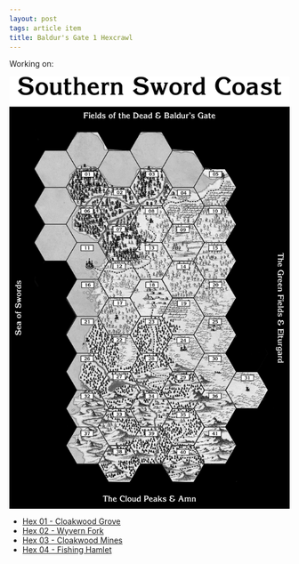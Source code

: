 ```yaml
---
layout: post
tags: article item
title: Baldur's Gate 1 Hexcrawl
---
```


Working on:

<img align="center" width=600px src="/images/Hexes/BGHex_blank.png">


- [Hex 01 - Cloakwood Grove](/pages/BaldurHex/01-CloakwoodGrove)
- [Hex 02 - Wyvern Fork](/pages/BaldurHex/02-WyvernFork)
- [Hex 03 - Cloakwood Mines](/pages/BaldurHex/03-CloakwoodMines)
- [Hex 04 - Fishing Hamlet](/pages/BaldurHex/04-FishingHamlet)
